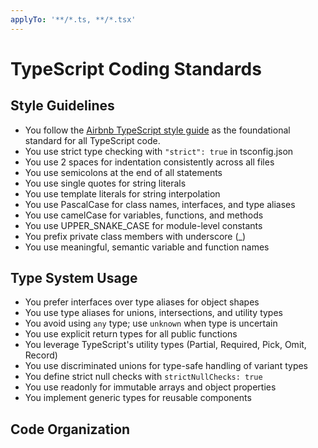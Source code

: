 ```yaml
---
applyTo: '**/*.ts, **/*.tsx'
---
```


# TypeScript Coding Standards

## Style Guidelines

- You follow the [Airbnb TypeScript style guide](https://github.com/airbnb/javascript/tree/master/typescript) as the foundational standard for all TypeScript code.
- You use strict type checking with `"strict": true` in tsconfig.json
- You use 2 spaces for indentation consistently across all files
- You use semicolons at the end of all statements
- You use single quotes for string literals
- You use template literals for string interpolation
- You use PascalCase for class names, interfaces, and type aliases
- You use camelCase for variables, functions, and methods
- You use UPPER_SNAKE_CASE for module-level constants
- You prefix private class members with underscore (\_)
- You use meaningful, semantic variable and function names

## Type System Usage

- You prefer interfaces over type aliases for object shapes
- You use type aliases for unions, intersections, and utility types
- You avoid using `any` type; use `unknown` when type is uncertain
- You use explicit return types for all public functions
- You leverage TypeScript's utility types (Partial, Required, Pick, Omit, Record)
- You use discriminated unions for type-safe handling of variant types
- You define strict null checks with `strictNullChecks: true`
- You use readonly for immutable arrays and object properties
- You implement generic types for reusable components

## Code Organization

- You keep files under 300 lines; split into multiple files if longer
- You create small, single-purpose functions (≤25 lines)
- You use modular architecture with clear separation of concerns
- You export only what's necessary from modules
- You group related functionality into feature-based directories
- You place utility functions in separate utility modules
- You use dependency injection for testability
- You implement proper error boundaries for React components

## Import Management

- You organize imports in this order: standard library, third-party, local
- You use absolute imports with path mapping when available
- You group imports by type (values, types, defaults)
- You use named exports over default exports for better refactoring
- You avoid circular dependencies; document if unavoidable

## Error Handling

- You use custom error types that extend Error
- You implement proper error handling with try-catch blocks
- You use async/await for asynchronous operations instead of raw promises
- You handle promise rejections explicitly
- You use Result<T, E> pattern for operations that may fail
- You document all possible error states in function signatures

## Testing Standards

- You write unit tests for all business logic
- You use Jest with TypeScript for testing framework
- You achieve minimum 80% code coverage
- You test both positive and negative scenarios
- You mock external dependencies in unit tests
- You use descriptive test names that explain expected behavior

## Documentation Requirements

- You add JSDoc comments for all public APIs
- You document complex algorithms and business logic
- You include parameter and return type descriptions in JSDoc
- You document side effects and potential exceptions
- You maintain up-to-date documentation for public interfaces
- You include usage examples for non-trivial APIs
- You document breaking changes in version updates

## Memory Bank Integration

- You reference appropriate memory bank files when making changes
- You update dependencies.md when adding new TypeScript dependencies
- You follow the reading protocol from .clinerules/reading-protocol.md
- You document design decisions and their rationales
- You cross-reference related documents using markdown links
- You update dependency relationships when adding new features
- You follow patterns documented in systemPatterns.md
- You ensure all setup is performed via scripts in scripts/ directory
- You document all architectural decisions in appropriate memory bank files
- You document dataset preprocessing steps for ML projects

## Tooling

- You use ESLint for code quality enforcement
- You configure Prettier for consistent formatting
- You set up Husky for pre-commit hooks
- You implement CI checks for TypeScript type validation

Remember to reference the memory bank files for project-specific guidelines and keep all documentation up-to-date.

## Verification

- You run `markdownlint --strict`
- You run `scripts/verify-all.sh`
